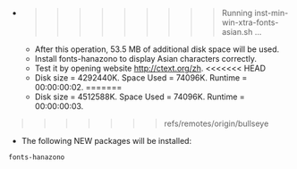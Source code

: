 * >>>>>>>>> Running inst-min-win-xtra-fonts-asian.sh ...
  * After this operation, 53.5 MB of additional disk space will be used.
  * Install fonts-hanazono to display Asian characters correctly.
  * Test it by opening website http://ctext.org/zh.
<<<<<<< HEAD
  * Disk size = 4292440K. Space Used = 74096K. Runtime = 00:00:00:02.
=======
  * Disk size = 4512588K. Space Used = 74096K. Runtime = 00:00:00:03.
>>>>>>> refs/remotes/origin/bullseye
  * The following NEW packages will be installed:
  ```bash
fonts-hanazono
  ```
